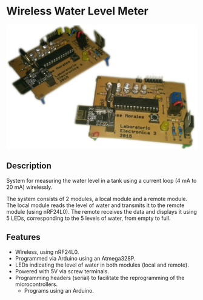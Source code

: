 # Wireless Water Level Meter

![Built modules](Built.png)

## Description

System for measuring the water level in a tank using a current loop (4 mA to 20 mA) wirelessly.

The system consists of 2 modules, a local module and a remote module.
	The local module reads the level of water and transmits it to the remote module (using nRF24L0).
	The remote receives the data and displays it using 5 LEDs, corresponding to the 5 levels of water, from empty to full.

## Features
- Wireless, using nRF24L0.
- Programmed via Arduino using an Atmega328P.
- LEDs indicating the level of water in both modules (local and remote).
- Powered with 5V via screw terminals.
- Programming headers (serial) to facilitate the reprogramming of the microcontrollers.
	- Programs using an Arduino.
